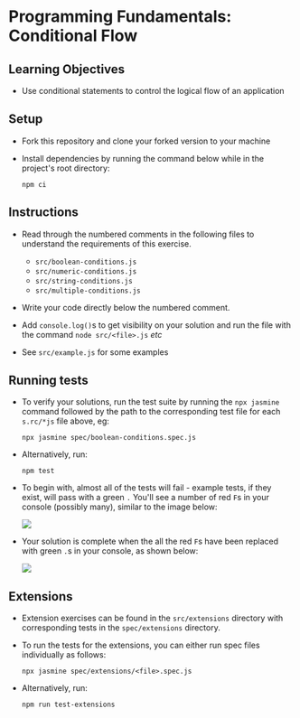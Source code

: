 # Programming Fundamentals: Conditional Flow

## Learning Objectives

- Use conditional statements to control the logical flow of an application

## Setup

- Fork this repository and clone your forked version to your machine
- Install dependencies by running the command below while in the project's root directory:

  `npm ci`

## Instructions

- Read through the numbered comments in the following files to understand the requirements of this exercise.
  - `src/boolean-conditions.js`
  - `src/numeric-conditions.js`
  - `src/string-conditions.js`
  - `src/multiple-conditions.js`

- Write your code directly below the numbered comment.

- Add `console.log()`s to get visibility on your solution and run the file with the command `node src/<file>.js` *etc*

- See `src/example.js` for some examples

## Running tests

- To verify your solutions, run the test suite by running the `npx jasmine` command followed by the path to the corresponding test file for each `s.rc/*js` file above, eg:

    `npx jasmine spec/boolean-conditions.spec.js`

- Alternatively, run:

  `npm test`

- To begin with, almost all of the tests will fail - example tests, if they exist, will pass with a green `.` You'll see a number of red `F`s in your console (possibly many), similar to the image below:

  ![](./img/test-fail.png)

- Your solution is complete when the all the red `F`s have been replaced with green `.`s in your console, as shown below:

  ![](./img/test-pass.png)

## Extensions

- Extension exercises can be found in the `src/extensions` directory with corresponding tests in the `spec/extensions` directory.

- To run the tests for the extensions, you can either run spec files individually as follows:

  `npx jasmine spec/extensions/<file>.spec.js`

- Alternatively, run:

  `npm run test-extensions`
